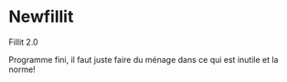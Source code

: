# Newfillit
Fillit 2.0

Programme fini, il faut juste faire du ménage dans ce qui est inutile et la norme!
